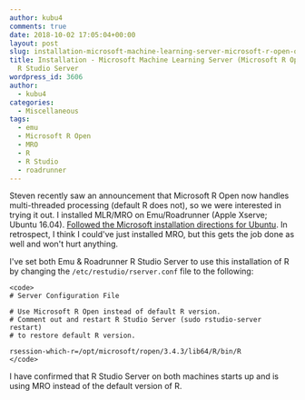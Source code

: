 ```yaml
---
author: kubu4
comments: true
date: 2018-10-02 17:05:04+00:00
layout: post
slug: installation-microsoft-machine-learning-server-microsoft-r-open-on-emuroadrunner-r-studio-server
title: Installation - Microsoft Machine Learning Server (Microsoft R Open) on Emu/Roadrunner
  R Studio Server
wordpress_id: 3606
author:
  - kubu4
categories:
  - Miscellaneous
tags:
  - emu
  - Microsoft R Open
  - MRO
  - R
  - R Studio
  - roadrunner
---
```


Steven recently saw an announcement that Microsoft R Open now handles multi-threaded processing (default R does not), so we were interested in trying it out. I installed MLR/MRO on Emu/Roadrunner (Apple Xserve; Ubuntu 16.04). [Followed the Microsoft installation directions for Ubuntu](https://docs.microsoft.com/en-us/machine-learning-server/install/machine-learning-server-linux-install). In retrospect, I think I could've just installed MRO, but this gets the job done as well and won't hurt anything.

I've set both Emu & Roadrunner R Studio Server to use this installation of R by changing the `/etc/restudio/rserver.conf` file to the following:


    
    <code>
    # Server Configuration File
    
    # Use Microsoft R Open instead of default R version.
    # Comment out and restart R Studio Server (sudo rstudio-server restart)
    # to restore default R version.
    
    rsession-which-r=/opt/microsoft/ropen/3.4.3/lib64/R/bin/R
    </code>



I have confirmed that R Studio Server on both machines starts up and is using MRO instead of the default version of R.
